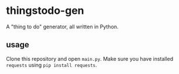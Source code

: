 # thingstodo-gen
A "thing to do" generator, all written in Python.
## usage
Clone this repository and open `main.py`. Make sure you have installed `requests` using `pip install requests`.
